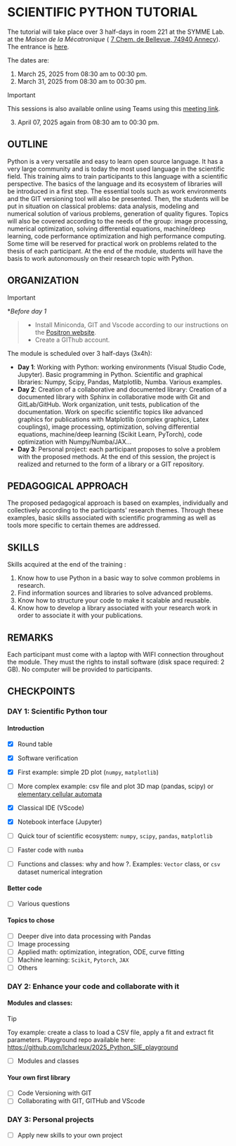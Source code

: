 # SCIENTIFIC PYTHON TUTORIAL

The tutorial will take place over 3 half-days in room 221 at the SYMME Lab. at the *Maison de la Mécatronique* ( [7 Chem. de Bellevue, 74940 Annecy](https://maps.app.goo.gl/pW6QkaZcSLW72Jx4A)).
The entrance is [here](https://maps.app.goo.gl/EEueANgVYtjtN8Ee7).


The dates are:
1. March 25, 2025 from 08:30 am to 00:30 pm.
2. March 31, 2025 from 08:30 am to 00:30 pm. 
> [!IMPORTANT]
>    This sessions is also available online using Teams using this [meeting link](https://teams.microsoft.com/l/message/19:tanOEPbxV2J3zG3wAbkuEF9KsRpfMbswFFAYZsZmur41@thread.tacv2/1743149452095?tenantId=e21e9783-d0a0-48f8-850e-0b081b46d788&groupId=18d9ea4b-3f7e-4168-baee-dd3f6eb3bafc&parentMessageId=1743149452095&teamName=Scientific%20Python%20SIE%202025&channelName=General&createdTime=1743149452095).
3. April 07, 2025 again from 08:30 am to 00:30 pm.

## OUTLINE

Python is a very versatile and easy to learn open source language. It has a very large community and is today the most used language in the scientific field. This training aims to train participants to this language with a scientific perspective. The basics of the language and its ecosystem of libraries will be introduced in a first step. The essential tools such as work environments and the GIT versioning tool will also be presented. Then, the students will be put in situation on classical problems: data analysis, modeling and numerical solution of various problems, generation of quality figures. Topics will also be covered according to the needs of the group: image processing, numerical optimization, solving differential equations, machine/deep learning, code performance optimization and high performance computing. Some time will be reserved for practical work on problems related to the thesis of each participant. At the end of the module, students will have the basis to work autonomously on their research topic with Python.



## ORGANIZATION

> [!IMPORTANT]
**Before day 1* 
>    - Install Miniconda, GIT and Vscode according to our instructions on the [Positron website](https://symmehub.github.io/positron/setup/setup.html#installing-python).
>    - Create a GIThub account.

The module is scheduled over 3 half-days (3x4h):

* **Day 1**: Working with Python: working environments (Visual Studio Code, Jupyter). Basic programming in Python. Scientific and graphical libraries: Numpy, Scipy, Pandas, Matplotlib, Numba. Various examples.
* **Day 2**:  Creation of a collaborative and documented library: Creation of a documented library with Sphinx in collaborative mode with Git and GitLab/GitHub. Work organization, unit tests, publication of the documentation. Work on specific scientific topics like advanced graphics for publications with Matplotlib (complex graphics, Latex couplings), image processing, optimization, solving differential equations, machine/deep learning (Scikit Learn, PyTorch), code optimization with Numpy/Numba/JAX...
* **Day 3**: Personal project: each participant proposes to solve a problem with the proposed methods. At the end of this session, the project is realized and returned to the form of a library or a GIT repository.


## PEDAGOGICAL APPROACH

The proposed pedagogical approach is based on examples, individually and collectively according to the participants' research themes. Through these examples, basic skills associated with scientific programming as well as tools more specific to certain themes are addressed.

## SKILLS

Skills acquired at the end of the training :

1. Know how to use Python in a basic way to solve common problems in research.
2. Find information sources and libraries to solve advanced problems.
3. Know how to structure your code to make it scalable and reusable.
4. Know how to develop a library associated with your research work in order to associate it with your publications.

## REMARKS

Each participant must come with a laptop with WIFI connection throughout the module. They must the rights to install software (disk space required: 2 GB). No computer will be provided to participants.

## CHECKPOINTS

### DAY 1: Scientific Python tour

#### Introduction

- [x] Round table
- [x] Software verification
- [x] First example: simple 2D plot (`numpy`, `matplotlib`)
- [ ] More complex example: csv file and plot 3D map (pandas, scipy) or [elementary cellular automata](https://en.wikipedia.org/wiki/Elementary_cellular_automaton)
- [x] Classical IDE (VScode)
- [x] Notebook interface (Jupyter) 
- [ ] Quick tour of scientific ecosystem: `numpy`, `scipy`, `pandas`, `matplotlib`
- [ ] Faster code with `numba`
- [ ] Functions and classes: why and how ?. Examples: `Vector` class, or `csv` dataset numerical integration


#### Better code

- [ ] Various questions 


#### Topics to chose

- [ ] Deeper dive into data processing with Pandas
- [ ] Image processing
- [ ] Applied math: optimization, integration, ODE, curve fitting
- [ ] Machine learning: `Scikit`, `Pytorch`, `JAX`
- [ ] Others

### DAY 2: Enhance your code and collaborate with it

#### Modules and classes:

> [!TIP]  
> Toy example: create a class to load a CSV file, apply a fit and extract fit parameters. 
> Playground repo available here: https://github.com/lcharleux/2025_Python_SIE_playground



- [ ] Modules and classes

#### Your own first library

- [ ] Code Versioning with GIT
- [ ] Collaborating with GIT, GITHub and VScode

### DAY 3: Personal projects

- [ ] Apply new skills to your own project
